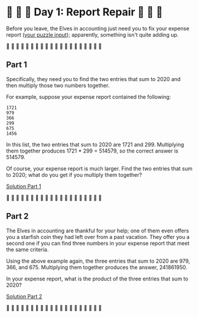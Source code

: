 # :christmas_tree: :santa: :christmas_tree: Day 1: Report Repair :christmas_tree: :santa: :christmas_tree:

Before you leave, the Elves in accounting just need you to fix your expense report ([your puzzle input](data/expenseReport.txt)); apparently, something isn't quite adding up.

:christmas_tree: :christmas_tree: :christmas_tree: :christmas_tree: :christmas_tree: :christmas_tree: :christmas_tree: :christmas_tree: :christmas_tree: :christmas_tree: :christmas_tree: :christmas_tree: :christmas_tree: :christmas_tree: :christmas_tree: :christmas_tree: :christmas_tree: :christmas_tree: :christmas_tree: :christmas_tree:

## Part 1

Specifically, they need you to find the two entries that sum to 2020 and then multiply those two numbers together.

For example, suppose your expense report contained the following:

```
1721
979
366
299
675
1456
```

In this list, the two entries that sum to 2020 are 1721 and 299. Multiplying them together produces 1721 \* 299 = 514579, so the correct answer is 514579.

Of course, your expense report is much larger. Find the two entries that sum to 2020; what do you get if you multiply them together?

[Solution Part 1](part1.js)

:christmas_tree: :christmas_tree: :christmas_tree: :christmas_tree: :christmas_tree: :christmas_tree: :christmas_tree: :christmas_tree: :christmas_tree: :christmas_tree: :christmas_tree: :christmas_tree: :christmas_tree: :christmas_tree: :christmas_tree: :christmas_tree: :christmas_tree: :christmas_tree: :christmas_tree: :christmas_tree:

## Part 2

The Elves in accounting are thankful for your help; one of them even offers you a starfish coin they had left over from a past vacation. They offer you a second one if you can find three numbers in your expense report that meet the same criteria.

Using the above example again, the three entries that sum to 2020 are 979, 366, and 675. Multiplying them together produces the answer, 241861950.

In your expense report, what is the product of the three entries that sum to 2020?

[Solution Part 2](part2.js)

:christmas_tree: :christmas_tree: :christmas_tree: :christmas_tree: :christmas_tree: :christmas_tree: :christmas_tree: :christmas_tree: :christmas_tree: :christmas_tree: :christmas_tree: :christmas_tree: :christmas_tree: :christmas_tree: :christmas_tree: :christmas_tree: :christmas_tree: :christmas_tree: :christmas_tree: :christmas_tree:
